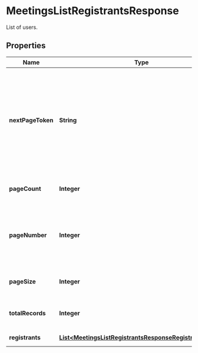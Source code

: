 

# MeetingsListRegistrantsResponse

List of users.

## Properties

| Name | Type | Description | Notes |
|------------ | ------------- | ------------- | -------------|
|**nextPageToken** | **String** | The next page token is used to paginate through large result sets. A next page token will be returned whenever the set of available results exceeds the current page size. The expiration period for this token is 15 minutes. |  [optional] |
|**pageCount** | **Integer** | The number of pages returned for the request made. |  [optional] |
|**pageNumber** | **Integer** | **Deprecated.** We will no longer support this field in a future release. Instead, use the &#x60;next_page_token&#x60; for pagination. |  [optional] |
|**pageSize** | **Integer** | The number of records returned with a single API call. |  [optional] |
|**totalRecords** | **Integer** | The total number of all the records available across pages. |  [optional] |
|**registrants** | [**List&lt;MeetingsListRegistrantsResponseRegistrantsInner&gt;**](MeetingsListRegistrantsResponseRegistrantsInner.md) | List of registrant objects. |  [optional] |



